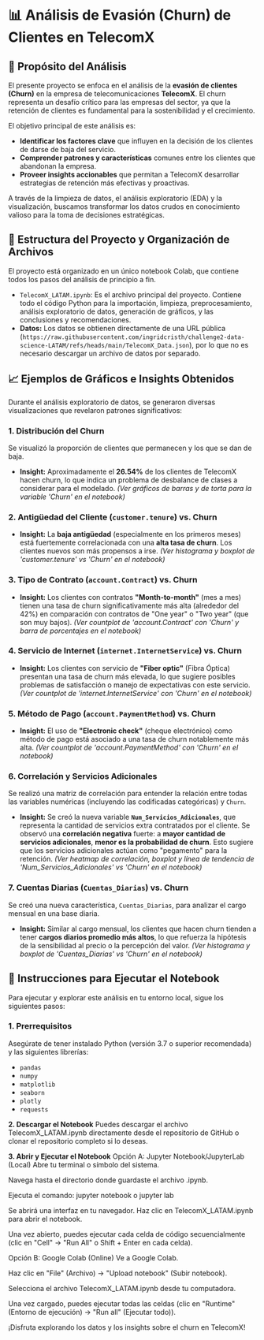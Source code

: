# 📊 Análisis de Evasión (Churn) de Clientes en TelecomX

## 🎯 Propósito del Análisis

El presente proyecto se enfoca en el análisis de la **evasión de clientes (Churn)** en la empresa de telecomunicaciones **TelecomX**. El churn representa un desafío crítico para las empresas del sector, ya que la retención de clientes es fundamental para la sostenibilidad y el crecimiento.

El objetivo principal de este análisis es:
* **Identificar los factores clave** que influyen en la decisión de los clientes de darse de baja del servicio.
* **Comprender patrones y características** comunes entre los clientes que abandonan la empresa.
* **Proveer insights accionables** que permitan a TelecomX desarrollar estrategias de retención más efectivas y proactivas.

A través de la limpieza de datos, el análisis exploratorio (EDA) y la visualización, buscamos transformar los datos crudos en conocimiento valioso para la toma de decisiones estratégicas.

## 📁 Estructura del Proyecto y Organización de Archivos

El proyecto está organizado en un único notebook Colab, que contiene todos los pasos del análisis de principio a fin.

* `TelecomX_LATAM.ipynb`: Es el archivo principal del proyecto. Contiene todo el código Python para la importación, limpieza, preprocesamiento, análisis exploratorio de datos, generación de gráficos, y las conclusiones y recomendaciones.
* **Datos:** Los datos se obtienen directamente de una URL pública (`https://raw.githubusercontent.com/ingridcristh/challenge2-data-science-LATAM/refs/heads/main/TelecomX_Data.json`), por lo que no es necesario descargar un archivo de datos por separado.

## 📈 Ejemplos de Gráficos e Insights Obtenidos

Durante el análisis exploratorio de datos, se generaron diversas visualizaciones que revelaron patrones significativos:

### **1. Distribución del Churn**
Se visualizó la proporción de clientes que permanecen y los que se dan de baja.
* **Insight:** Aproximadamente el **26.54%** de los clientes de TelecomX hacen churn, lo que indica un problema de desbalance de clases a considerar para el modelado.
    *(Ver gráficos de barras y de torta para la variable 'Churn' en el notebook)*

### **2. Antigüedad del Cliente (`customer.tenure`) vs. Churn**
* **Insight:** La **baja antigüedad** (especialmente en los primeros meses) está fuertemente correlacionada con una **alta tasa de churn**. Los clientes nuevos son más propensos a irse.
    *(Ver histograma y boxplot de 'customer.tenure' vs 'Churn' en el notebook)*

### **3. Tipo de Contrato (`account.Contract`) vs. Churn**
* **Insight:** Los clientes con contratos **"Month-to-month"** (mes a mes) tienen una tasa de churn significativamente más alta (alrededor del 42%) en comparación con contratos de "One year" o "Two year" (que son muy bajos).
    *(Ver countplot de 'account.Contract' con 'Churn' y barra de porcentajes en el notebook)*

### **4. Servicio de Internet (`internet.InternetService`) vs. Churn**
* **Insight:** Los clientes con servicio de **"Fiber optic"** (Fibra Óptica) presentan una tasa de churn más elevada, lo que sugiere posibles problemas de satisfacción o manejo de expectativas con este servicio.
    *(Ver countplot de 'internet.InternetService' con 'Churn' en el notebook)*

### **5. Método de Pago (`account.PaymentMethod`) vs. Churn**
* **Insight:** El uso de **"Electronic check"** (cheque electrónico) como método de pago está asociado a una tasa de churn notablemente más alta.
    *(Ver countplot de 'account.PaymentMethod' con 'Churn' en el notebook)*

### **6. Correlación y Servicios Adicionales**
Se realizó una matriz de correlación para entender la relación entre todas las variables numéricas (incluyendo las codificadas categóricas) y `Churn`.
* **Insight:** Se creó la nueva variable **`Num_Servicios_Adicionales`**, que representa la cantidad de servicios extra contratados por el cliente. Se observó una **correlación negativa** fuerte: a **mayor cantidad de servicios adicionales**, **menor es la probabilidad de churn**. Esto sugiere que los servicios adicionales actúan como "pegamento" para la retención.
    *(Ver heatmap de correlación, boxplot y línea de tendencia de 'Num_Servicios_Adicionales' vs 'Churn' en el notebook)*

### **7. Cuentas Diarias (`Cuentas_Diarias`) vs. Churn**
Se creó una nueva característica, `Cuentas_Diarias`, para analizar el cargo mensual en una base diaria.
* **Insight:** Similar al cargo mensual, los clientes que hacen churn tienden a tener **cargos diarios promedio más altos**, lo que refuerza la hipótesis de la sensibilidad al precio o la percepción del valor.
    *(Ver histograma y boxplot de 'Cuentas_Diarias' vs 'Churn' en el notebook)*

## 🚀 Instrucciones para Ejecutar el Notebook

Para ejecutar y explorar este análisis en tu entorno local, sigue los siguientes pasos:

### **1. Prerrequisitos**
Asegúrate de tener instalado Python (versión 3.7 o superior recomendada) y las siguientes librerías:
* `pandas`
* `numpy`
* `matplotlib`
* `seaborn`
* `plotly`
* `requests`

**2. Descargar el Notebook**
Puedes descargar el archivo TelecomX_LATAM.ipynb directamente desde el repositorio de GitHub o clonar el repositorio completo si lo deseas.

**3. Abrir y Ejecutar el Notebook**
Opción A: Jupyter Notebook/JupyterLab (Local)
Abre tu terminal o símbolo del sistema.

Navega hasta el directorio donde guardaste el archivo .ipynb.

Ejecuta el comando: jupyter notebook o jupyter lab

Se abrirá una interfaz en tu navegador. Haz clic en TelecomX_LATAM.ipynb para abrir el notebook.

Una vez abierto, puedes ejecutar cada celda de código secuencialmente (clic en "Cell" -> "Run All" o Shift + Enter en cada celda).

Opción B: Google Colab (Online)
Ve a Google Colab.

Haz clic en "File" (Archivo) -> "Upload notebook" (Subir notebook).

Selecciona el archivo TelecomX_LATAM.ipynb desde tu computadora.

Una vez cargado, puedes ejecutar todas las celdas (clic en "Runtime" (Entorno de ejecución) -> "Run all" (Ejecutar todo)).

¡Disfruta explorando los datos y los insights sobre el churn en TelecomX!
